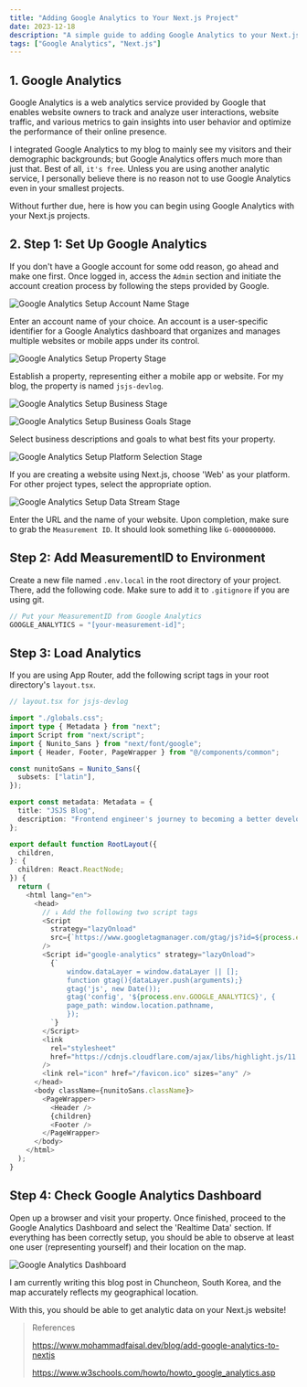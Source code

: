 ```yaml
---
title: "Adding Google Analytics to Your Next.js Project"
date: 2023-12-18
description: "A simple guide to adding Google Analytics to your Next.js project"
tags: ["Google Analytics", "Next.js"]
---
```


## 1. Google Analytics

Google Analytics is a web analytics service provided by Google that enables website owners to track and analyze user interactions, website traffic, and various metrics to gain insights into user behavior and optimize the performance of their online presence.

I integrated Google Analytics to my blog to mainly see my visitors and their demographic backgrounds; but Google Analytics offers much more than just that. Best of all, `it's free`. Unless you are using another analytic service, I personally believe there is no reason not to use Google Analytics even in your smallest projects.

Without further due, here is how you can begin using Google Analytics with your Next.js projects.

## 2. Step 1: Set Up Google Analytics

If you don't have a Google account for some odd reason, go ahead and make one first. Once logged in, access the `Admin` section and initiate the account creation process by following the steps provided by Google.

![Google Analytics Setup Account Name Stage](/images/ga_s1.png)

Enter an account name of your choice. An account is a user-specific identifier for a Google Analytics dashboard that organizes and manages multiple websites or mobile apps under its control.

![Google Analytics Setup Property Stage](/images/ga_s2.png)

Establish a property, representing either a mobile app or website. For my blog, the property is named `jsjs-devlog`.

![Google Analytics Setup Business Stage](/images/ga_s3.png)

![Google Analytics Setup Business Goals Stage](/images/ga_s4.png)

Select business descriptions and goals to what best fits your property.

![Google Analytics Setup Platform Selection Stage](/images/ga_s5.png)

If you are creating a website using Next.js, choose 'Web' as your platform. For other project types, select the appropriate option.

![Google Analytics Setup Data Stream Stage](/images/ga_s6.png)

Enter the URL and the name of your website. Upon completion, make sure to grab the `Measurement ID`. It should look something like `G-0000000000`.

## Step 2: Add MeasurementID to Environment

Create a new file named `.env.local` in the root directory of your project. There, add the following code. Make sure to add it to `.gitignore` if you are using git.

```js
// Put your MeasurementID from Google Analytics
GOOGLE_ANALYTICS = "[your-measurement-id]";
```

## Step 3: Load Analytics

If you are using App Router, add the following script tags in your root directory's `layout.tsx`.

```typescript
// layout.tsx for jsjs-devlog

import "./globals.css";
import type { Metadata } from "next";
import Script from "next/script";
import { Nunito_Sans } from "next/font/google";
import { Header, Footer, PageWrapper } from "@/components/common";

const nunitoSans = Nunito_Sans({
  subsets: ["latin"],
});

export const metadata: Metadata = {
  title: "JSJS Blog",
  description: "Frontend engineer's journey to becoming a better developer",
};

export default function RootLayout({
  children,
}: {
  children: React.ReactNode;
}) {
  return (
    <html lang="en">
      <head>
        // ↓ Add the following two script tags
        <Script
          strategy="lazyOnload"
          src={`https://www.googletagmanager.com/gtag/js?id=${process.env.GOOGLE_ANALYTICS}`}
        />
        <Script id="google-analytics" strategy="lazyOnload">
          {`
              window.dataLayer = window.dataLayer || [];
              function gtag(){dataLayer.push(arguments);}
              gtag('js', new Date());
              gtag('config', '${process.env.GOOGLE_ANALYTICS}', {
              page_path: window.location.pathname,
              });
          `}
        </Script>
        <link
          rel="stylesheet"
          href="https://cdnjs.cloudflare.com/ajax/libs/highlight.js/11.9.0/styles/atom-one-dark.css"
        />
        <link rel="icon" href="/favicon.ico" sizes="any" />
      </head>
      <body className={nunitoSans.className}>
        <PageWrapper>
          <Header />
          {children}
          <Footer />
        </PageWrapper>
      </body>
    </html>
  );
}
```

## Step 4: Check Google Analytics Dashboard

Open up a browser and visit your property. Once finished, proceed to the Google Analytics Dashboard and select the 'Realtime Data' section. If everything has been correctly setup, you should be able to observe at least one user (representing yourself) and their location on the map.

![Google Analytics Dashboard](/images/ga_dashboard.png)

I am currently writing this blog post in Chuncheon, South Korea, and the map accurately reflects my geographical location.

With this, you should be able to get analytic data on your Next.js website!

> References
>
> https://www.mohammadfaisal.dev/blog/add-google-analytics-to-nextjs
>
> https://www.w3schools.com/howto/howto_google_analytics.asp
